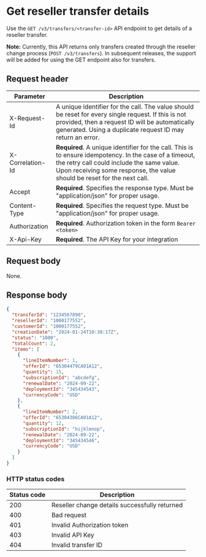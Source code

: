 # Get reseller transfer details

Use the `GET /v3/transfers/<transfer-id>` API endpoint to get details of a reseller transfer.

**Note:** Currently, this API returns only transfers created through the reseller change process (`POST /v3/transfers`). In subsequent releases, the support will be added for using the GET endpoint also for transfers.

## Request header

| Parameter        | Description                                                                                                                                                                                                                      |
| ---------------- | -------------------------------------------------------------------------------------------------------------------------------------------------------------------------------------------------------------------------------- |
| X-Request-Id     | A unique identifier for the call. The value should be reset for every single request. If this is not provided, then a request ID will be automatically generated. Using a duplicate request ID may return an error.              |
| X-Correlation-Id | **Required**. A unique identifier for the call. This is to ensure idempotency. In the case of a timeout, the retry call could include the same value. Upon receiving some response, the value should be reset for the next call. |
| Accept           | **Required**. Specifies the response type. Must be "application/json" for proper usage.                                                                                                                                          |
| Content-Type     | **Required**. Specifies the request type. Must be "application/json" for proper usage.                                                                                                                                           |
| Authorization    | **Required**. Authorization token in the form `Bearer <token>`                                                                                                                                                                   |
| X-Api-Key        | **Required**. The API Key for your integration                                                                                                                                                                                   |

## Request body

None.

## Response body

```json
{
  "transferId": "1234567890",
  "resellerId": "1000177552",
  "customerId": "1000177552",
  "creationDate": "2024-01-24T10:38:17Z",
  "status": "1000",
  "totalCount": 2,
  "items": [
    {
      "lineItemNumber": 1,
      "offerId": "65304479CA01A12",
      "quantity": 15,
      "subscriptionId": "abcdefg",
      "renewalDate": "2024-09-22",
      "deploymentId": "345434543",
      "currencyCode": "USD"
    },
    {
      "lineItemNumber": 2,
      "offerId": "65304386CA01A12",
      "quantity": 12,
      "subscriptionId": "hijklmnop",
      "renewalDate": "2024-09-22",
      "deploymentId": "345434546",
      "currencyCode": "USD"
    }
  ]
}
```

### HTTP status codes

| Status code | Description                                   |
| ----------- | --------------------------------------------- |
| 200         | Reseller change details successfully returned |
| 400         | Bad request                                   |
| 401         | Invalid Authorization token                   |
| 403         | Invalid API Key                               |
| 404         | Invalid transfer ID                           |
